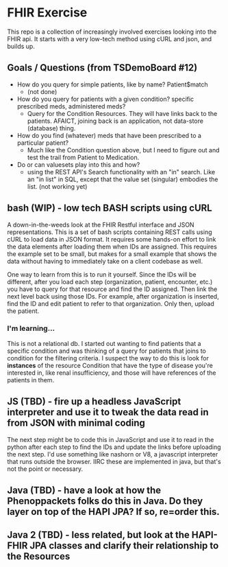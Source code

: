 # FHIR Exercise
This repo is a collection of increasingly involved exercises looking into the FHIR api. It starts with a very low-tech method using cURL and json, and builds up.

## Goals / Questions (from TSDemoBoard #12)
- How do you query for simple patients, like by name? Patient$match
    - (not done)
- How do you query for patients with a given condition? specific prescribed meds, administered meds?
    - Query for the Condition Resources. They will have links back to the patients. AFAICT, joining back is an application, not data-store (database) thing.
- How do you find (whatever) meds that have been prescribed to a particular patient?
    - Much like the Condition question above, but I need to figure out and test the trail from Patient to Medication.
- Do or can valuesets play into this and how?
    - using the REST API's Search functionality with an "in" search. Like an "in list" in SQL, except that the value set (singular) embodies the list.  (not working yet)

## bash (WIP) - low tech BASH scripts using cURL
A down-in-the-weeds look at the FHIR Restful interface and JSON representations. This is a set of bash scripts containing REST calls using cURL to load data in JSON format. It requires some hands-on effort to link the data elements after loading them when IDs are assigned.  This requires the example set to be small, but makes for a small example that shows the data without having to immediately take on a client codebase as well.

One way to learn from this is to run it  yourself. Since the IDs will be different, after you load each step (organization, patient, encounter, etc.) you have to query for that resource and find the ID assigned. Then link the next level back using those IDs. For example, after organization is inserted, find the ID and edit patient to refer to that organization. Only then, upload the patient.

### I'm learning...
This is not a relational db. I started out wanting to find patients that a specific condition and was thinking of a query for patients that joins to condition for the filtering criteria. I suspect the way to do this is look for **instances** of the resource Condition that have the type of disease you're interested in, like renal insufficiency, and those will have references of the patients in them.

## JS (TBD) - fire up a headless JavaScript interpreter and use it to tweak the data read in from JSON with minimal coding
The next step might be to code this in JavaScript and use it to read in the python after each step to find the IDs and update the links before uploading the next step. I'd use something like nashorn or V8, a javascript interpreter that runs outside the browser. IIRC these are implemented in java, but that's not the point or necessary.

## Java (TBD) - have a look at how the Phenoppackets folks do this in Java. Do they layer on top of the HAPI JPA? If so, re=order this.


## Java 2 (TBD) - less related, but look at the HAPI-FHIR JPA classes and clarify their relationship to the Resources




